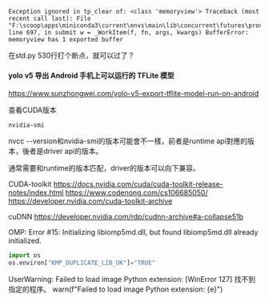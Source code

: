 
```
Exception ignored in tp_clear of: <class 'memoryview'> Traceback (most recent call last): File "F:\scoop\apps\miniconda3\current\envs\main\lib\concurrent\futures\process.py", line 697, in submit w = _WorkItem(f, fn, args, kwargs) BufferError: memoryview has 1 exported buffer
```

在std.py 530行打个断点，就可以过了？


#### yolo v5 导出 Android 手机上可以运行的 TFLite 模型
https://www.sunzhongwei.com/yolo-v5-export-tflite-model-run-on-android


查看CUDA版本
```
nvidia-smi
```

nvcc --version和nvidia-smi的版本可能會不一樣，前者是runtime api對應的版本，後者是driver api的版本。

通常需要和runtime的版本匹配，driver的版本可以向下兼容。

CUDA-toolkit
https://docs.nvidia.com/cuda/cuda-toolkit-release-notes/index.html
https://www.codenong.com/cs106685050/
https://developer.nvidia.com/cuda-toolkit-archive

cuDNN
https://developer.nvidia.com/rdp/cudnn-archive#a-collapse51b


OMP: Error #15: Initializing libiomp5md.dll, but found libiomp5md.dll already initialized.
```python
import os
os.environ["KMP_DUPLICATE_LIB_OK"]="TRUE"
```

UserWarning: Failed to load image Python extension: [WinError 127] 找不到指定的程序。
  warn(f"Failed to load image Python extension: {e}")